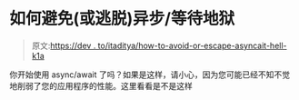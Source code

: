 # 如何避免(或逃脱)异步/等待地狱

> 原文:[https://dev . to/itaditya/how-to-avoid-or-escape-asyncait-hell-k1a](https://dev.to/itaditya/how-to-avoid-or-escape-asyncawait-hell-k1a)

你开始使用 async/await 了吗？如果是这样，请小心，因为您可能已经不知不觉地削弱了您的应用程序的性能。这里看看是不是这样